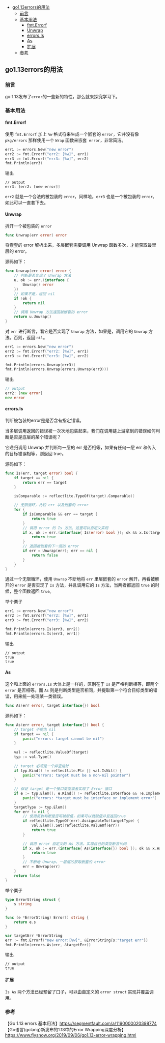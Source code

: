 - [go1.13errors的用法](#go113errors%E7%9A%84%E7%94%A8%E6%B3%95)
  - [前言](#%E5%89%8D%E8%A8%80)
  - [基本用法](#%E5%9F%BA%E6%9C%AC%E7%94%A8%E6%B3%95)
    - [fmt.Errorf](#fmterrorf)
    - [Unwrap](#unwrap)
    - [errors.Is](#errorsis)
    - [As](#as)
    - [扩展](#%E6%89%A9%E5%B1%95)
  - [参考](#%E5%8F%82%E8%80%83)

## go1.13errors的用法

### 前言

go 1.13发布了`error`的一些新的特性，那么就来探究学习下。

### 基本用法

#### fmt.Errorf

使用 `fmt.Errorf` 加上 `%w` 格式符来生成一个嵌套的 `error`，它并没有像 `pkg/errors` 那样使用一个 `Wrap` 函数来嵌套` error`，非常简洁。  

````go
err1 := errors.New("new error")
err2 := fmt.Errorf("err2: [%w]", err1)
err3 := fmt.Errorf("err3: [%w]", err2)
fmt.Println(err3)
````
输出
````
// output
err3: [err2: [new error]]
````
`err2` 就是一个合法的被包装的 `error`，同样地，`err3` 也是一个被包装的 `error`，如此可以一直套下去。  

#### Unwrap

拆开一个被包装的 `error`  

````go
func Unwrap(err error) error
````
将嵌套的 error 解析出来，多层嵌套需要调用 Unwrap 函数多次，才能获取最里层的 error。  

源码如下：  

````go
func Unwrap(err error) error {
    // 判断是否实现了 Unwrap 方法
	u, ok := err.(interface {
		Unwrap() error
	})
	// 如果不是，返回 nil
	if !ok {
		return nil
	}
	// 调用 Unwrap 方法返回被嵌套的 error
	return u.Unwrap()
}
````

对 `err` 进行断言，看它是否实现了 `Unwrap` 方法，如果是，调用它的 `Unwrap` 方法。否则，返回 `nil`。

````go
err1 := errors.New("new error")
err2 := fmt.Errorf("err2: [%w]", err1)
err3 := fmt.Errorf("err3: [%w]", err2)

fmt.Println(errors.Unwrap(err3))
fmt.Println(errors.Unwrap(errors.Unwrap(err3)))
````

输出

````go
// output
err2: [new error]
new error
````

#### errors.Is

判断被包装的error是是否含有指定错误。  

当多层调用返回的错误被一次次地包装起来，我们在调用链上游拿到的错误如何判断是否是底层的某个错误呢？  

它递归调用 Unwrap 并判断每一层的 err 是否相等，如果有任何一层 err 和传入的目标错误相等，则返回 true。  

源码如下：
````go
func Is(err, target error) bool {
	if target == nil {
		return err == target
	}

	isComparable := reflectlite.TypeOf(target).Comparable()
	
	// 无限循环，比较 err 以及嵌套的 error
	for {
		if isComparable && err == target {
			return true
		}
		// 调用 error 的 Is 方法，这里可以自定义实现
		if x, ok := err.(interface{ Is(error) bool }); ok && x.Is(target) {
			return true
		}
		// 返回被嵌套的下一层的 error
		if err = Unwrap(err); err == nil {
			return false
		}
	}
}
````
通过一个无限循环，使用 `Unwrap` 不断地将 `err` 里层嵌套的 `error` 解开，再看被解开的 `error` 是否实现了 `Is` 方法，并且调用它的 `Is` 方法，当两者都返回 `true` 的时候，整个函数返回 `true`。

举个栗子

````go
err1 := errors.New("new error")
err2 := fmt.Errorf("err2: [%w]", err1)
err3 := fmt.Errorf("err3: [%w]", err2)

fmt.Println(errors.Is(err3, err2))
fmt.Println(errors.Is(err3, err1))
````
输出
````
// output
true
true
````

#### As

这个和上面的 `errors.Is` 大体上是一样的，区别在于 `Is` 是严格判断相等，即两个 `error` 是否相等。而 `As` 则是判断类型是否相同，并提取第一个符合目标类型的错误，用来统一处理某一类错误。

````go
func As(err error, target interface{}) bool
````

源码如下：

````go
func As(err error, target interface{}) bool {
    // target 不能为 nil
	if target == nil {
		panic("errors: target cannot be nil")
	}
	
	val := reflectlite.ValueOf(target)
	typ := val.Type()
	
	// target 必须是一个非空指针
	if typ.Kind() != reflectlite.Ptr || val.IsNil() {
		panic("errors: target must be a non-nil pointer")
	}
	
	// 保证 target 是一个接口类型或者实现了 Error 接口
	if e := typ.Elem(); e.Kind() != reflectlite.Interface && !e.Implements(errorType) {
		panic("errors: *target must be interface or implement error")
	}
	targetType := typ.Elem()
	for err != nil {
	    // 使用反射判断是否可被赋值，如果可以就赋值并且返回true
		if reflectlite.TypeOf(err).AssignableTo(targetType) {
			val.Elem().Set(reflectlite.ValueOf(err))
			return true
		}
		
		// 调用 error 自定义的 As 方法，实现自己的类型断言代码
		if x, ok := err.(interface{ As(interface{}) bool }); ok && x.As(target) {
			return true
		}
		// 不断地 Unwrap，一层层的获取嵌套的 error
		err = Unwrap(err)
	}
	return false
}
````

举个栗子

````go
type ErrorString struct {
    s string
}

func (e *ErrorString) Error() string {
    return e.s
}

var targetErr *ErrorString
err := fmt.Errorf("new error:[%w]", &ErrorString{s:"target err"})
fmt.Println(errors.As(err, &targetErr))
````
输出
````
// output
true
````

#### 扩展

`Is As` 两个方法已经预留了口子，可以由自定义的 `error struct` 实现并覆盖调用。


### 参考
 
【Go 1.13 errors 基本用法】https://segmentfault.com/a/1190000020398774  
【Go语言(golang)新发布的1.13中的Error Wrapping深度分析】https://www.flysnow.org/2019/09/06/go1.13-error-wrapping.html
